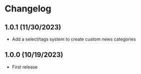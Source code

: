 # Changelog

## 1.0.1 (11/30/2023)

+ Add a select/tags system to create custom news categories

## 1.0.0 (10/19/2023)

+ First release
